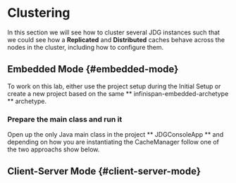 # Clustering

In this section we will see how to cluster several JDG instances such that we could see how a **Replicated** and **Distributed** caches behave across the nodes in the cluster, including how to configure them.

## Embedded Mode {#embedded-mode}

To work on this lab, either use the project setup during the Initial Setup or create a new project based on the same ** infinispan-embedded-archetype ** archetype.

### Prepare the main class and run it

Open up the only Java main class in the project ** JDGConsoleApp ** and depending on how you are instantiating the CacheManager follow one of the two approachs show below.

## Client-Server Mode {#client-server-mode}



